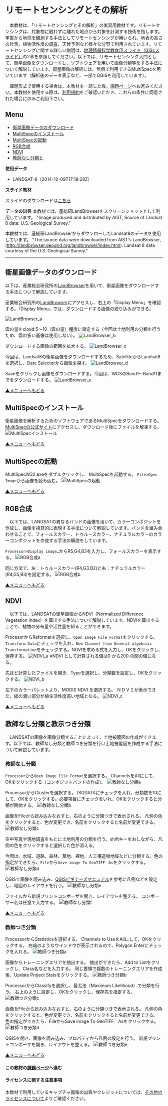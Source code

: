 # リモートセンシングとその解析
　本教材は、「リモートセンシングとその解析」の実習用教材です。リモートセンシングは、対象物に触れずに離れた地点から対象を計測する技術を指します。宇宙から地球を観測する手法としてリモートセンシングが用いられ、地表の高さの計測、植物活性度の調査、天候予測など様々な分野で利用されています。リモートセンシングに関する詳しい説明は、[地理情報科学教育用スライド（GIScスライド）]の2章を参照してください。以下では、リモートセンシング入門として、衛星画像をダウンロードし、ソフトウェアを用いて画像分類等をする手法について解説しています。衛星画像の解析には、無償で利用できるMultiSpecを用いています（解析後のデータ表示など、一部でQGISを利用しています）。

　課題形式で使用する場合は、本教材を一読した後、[課題ページ]へお進みください。本教材を使用する際は、[利用規約]をご確認いただき、これらの条件に同意された場合にのみご利用下さい。


[地理情報科学教育用スライド（GIScスライド）]:http://curricula.csis.u-tokyo.ac.jp/slide/2.html
[利用規約]:../../../master/利用規約.md

**Menu**
------
- [衛星画像データのダウンロード](#衛星画像データのダウンロード)
- [MultiSpecのインストール](#MultiSpecのインストール)
- [MultiSpecの起動](#MultiSpecの起動)
- [RGB合成](#RGB合成)
- [NDVI](#NDVI)
- [教師なし分類と](#教師なし分類と教師つき分類)


**使用データ**

- LANDSAT-8（2014-12-09T17:19:28Z）

**スライド教材**

スライドのダウンロードは[こちら](../../../../raw/master/GISオープン教材/06_リモートセンシングとその解析/リモートセンシングとその解析.pptx)

**データの出典**
本教材では、産総研LandBrowserをスクリーンショットとして利用しています。
"Image produced and distributed by AIST,  Source of Landsat 8 data: U.S. Geological Survey."

本教材では、産総研LandBrowserからダウンローしたLandsat8のデータを使用しています。
"The source data were downloaded from AIST's LandBrowser,
 (http://landbrowser.geogrid.org/landbrowser/index.html). Landsat 8 data courtesy of the U.S. Geological Survey."

----------

## <a name="衛星画像データのダウンロード"></a>衛星画像データのダウンロード
以下は、産業総合研究所の[LandBrowser]を用いて、衛星画像をダウンロードする手法について解説しています。

産業総合研究所の[LandBrowser]にアクセスし、右上の「Display Menu」を確認する。「Display Menu」では、ダウンロードする画像の絞り込みができる。

![LandBrowser_a](pic/6pic_1.png)

雲の量をcloud:5～10（雲の量）程度に設定する（今回は土地利用の分類を行うため、雲の多い画像は使用しない）。
![LandBrowser_b](pic/6pic_2.png)

ダウンロードする画像の範囲を拡大する。
![LandBrowser_c](pic/6pic_3.png)

今回は、Landsat8の衛星画像をダウンロードするため、SatelliteからLandsat8を選択し、Date Selectorから画像を探す。
![LandBrowser_d](pic/6pic_4.png)

Saveをクリックし画像をダウンロードする。今回は、WCSのBand1～Band11までをダウンロードする。
![LandBrowser_e](pic/6pic_5.png)

[▲メニューへもどる]

## <a name="MultiSpecのインストール"></a>MultiSpecのインストール
衛星画像を解析するためのソフトウェアであるMultiSpecをダウンロードする。[MultiSpecの公式サイト]にアクセスし、ダウンロード後にファイルを解凍する。
![MultiSpecインストール](pic/6pic_6.png)

[▲メニューへもどる]

## <a name="MultiSpecの起動"></a>MultiSpecの起動
MultiSpecW32.exeをダブルクリックし、 MultiSpecを起動する。
`File>Open Image`から画像を読み込む。
![MultiSpecの起動](pic/6pic_7.png)

[▲メニューへもどる]

## <a name="RGB合成"></a>RGB合成
　以下では、LANDSATの異なるバンドの画像を用いて、カラーコンポジットを作成し、画像を視覚的に表現する手法について解説しています。バンドを組み合わせることで、フォールスカラー、トゥルースカラー、ナチュラルカラーのカラーコンポジットを作成する手法の解説をしています。

`Processor>Display image…`からR5,G4,B3を入力し、フォールスカラーを表示する。
![RGB合成a](pic/6pic_8.png)

同じ方法で、左：トゥルースカラー(R4,G3,B2)と右：ナチュラルカラー(R4,G5,B3)を設定する。
![RGB合成b](pic/6pic_9.png)


[▲メニューへもどる]

## <a name="NDVI"></a>NDVI
　以下では、LANDSATの衛星画像からNDVI（Normalized Difference Vegetation Index）を算出する手法について解説しています。NDVIを算出することで、植物の分布量や活性量を知ることができます。


ProcesorからReformatを選択し、`Open Image File Format`をクリックする。`Transform Data`にチェックを入れ、`New Channel from General algebraic Transformation`をチェックする。NDVIを求める式を入力し、OKをクリックし、保存する。
![NDVI_a](pic/6pic_10.png)
※NDVI として計算される値は0 から200 の間の値になる。

先ほど計算したファイルを開き、Typeを選択し、分類数を設定し、OKをクリックする。
![NDVI_b](pic/6pic_11.png)

左下のカラーパレットより、MODIS NDVI を選択する。
ＮＤＶＩが表示できた。緑の濃い部分が植生活性度高い地域となる。
![NDVI_c](pic/6pic_12.png)


[▲メニューへもどる]

## <a name="教師なし分類と教示つき分類"></a>教師なし分類と教示つき分類
　LANDSATの画像を画像分類することによって、土地被覆図の作成ができます。以下では、教師なし分類と教師つき分類を行い土地被覆図を作成する手法について解説しています。

### 教師なし分類
`Processor`から`Open Image File Format`を選択する。
ChannelsをAllにして、OKをクリックする（コンポジットバンドの作成）。
![教師なし分類a](pic/6pic_13.png)

ProcessorからClusterを選択する。
ISODATAにチェックを入れ、分類数を10にして、OKをクリックする。必要項目にチェックをいれ、OKをクリックすると分類が開始する。
![教師なし分類b](pic/6pic_14.png)

画像をFileから読み込みなおすと、右のように分類つきで表示される。
凡例の色をクリックすると、色が変更でき、名前をクリックすると名前が変更できる。
![教師なし分類c](pic/6pic_15.png)

空中写真や現地調査をもとに土地利用の分類を行う。shiftキーをおしながら、凡例の色をクリックすると選択した色が消える。

今回は、水域、道路、森林、草地、裸地、人工構造物地域などに分類する。色の指定ができたら、`File`から`Save image To GeoTIFF　As`をクリックする。
![教師なし分類d](pic/6pic_16.png)

QGISで画像を読み込み、[QGISビギナーズマニュアル]を参考に凡例などを設定し、地図のレイアウトを行う。
![教師なし分類e](pic/6pic_17.png)

ファイルから新規プリントコンポーザを開き、レイアウトを整える。
コンポーザー名は任意で入力する。
![教師なし分類f](pic/6pic_18.png)

[▲メニューへもどる]

### 教師つき分類
ProcessorからStatisticsを選択する。
Channels to UseをAllにして、OKをクリックする。
右端のようなウインドウが表示されるので、Polygon Enterにチェックを入れる。
![教師つき分類a](pic/6pic_19.png)

画像からトレーニングエリアを抽出する。
抽出ができたら、Add to Listをクリックし、Class名などを入力する。
同じ要領で複数のトレーニングエリアを作成後、Update Project Statsをクリックする。
![教師つき分類b](pic/6pic_20.png)

ProcessorからClassifyを選択し、最尤法（Maximum Likelihood）で分類を行う。
右上のように設定し、OKをクリックし、保存先を指定する。
![教師つき分類c](pic/6pic_21.png)

画像をFileから読み込みなおすと、右のように分類つきで表示される。
凡例の色をクリックすると、色が変更でき、名前をクリックすると名前が変更できる。
色の指定ができたら、FileからSave image To GeoTIFF　Asをクリックする。
![教師つき分類d](pic/6pic_22.png)

QGISを開き、画像を読み込み、プロパティから凡例の設定を行う。
新規プリントコンポーザを開き、レイアウトを整える。
![教師つき分類e](pic/6pic_23.png)

[▲メニューへもどる]

#### この教材の[課題ページ]へ進む

#### ライセンスに関する注意事項
本教材で利用しているキャプチャ画像の出典やクレジットについては、[その他のライセンスについて]よりご確認ください。

[▲メニューへもどる]:リモートセンシングとその解析.md#menu
[その他のライセンスについて]:../その他のライセンスについて.md
[MultiSpecの公式サイト]:<https://engineering.purdue.edu/~biehl/MultiSpec/>
[LandBrowser]:<http://landbrowser.geogrid.org/landbrowser/>
[QGISビギナーズマニュアル]:../QGISビギナーズマニュアル/QGISビギナーズマニュアル.md
[課題ページ]:../課題/課題ページ/リモートセンシングとその解析.md

